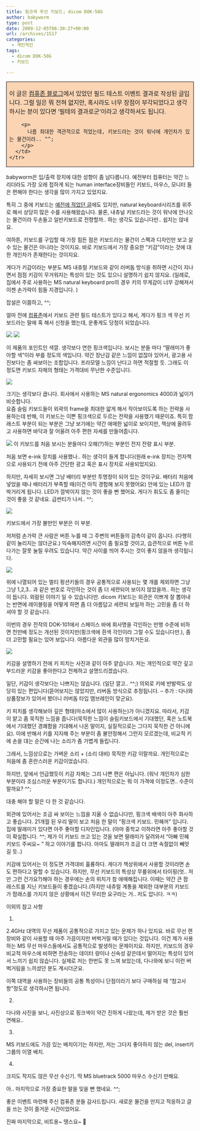```yaml
---
title: 핑크색 무선 키보드; dicom DOK-58G
author: babyworm
type: post
date: 2009-12-05T06:30:27+00:00
url: /archives/1517
categories:
  - 개인적인
tags:
  - dicom DOK-58G
  - 키보드

---
```

<div>
  <table style="background: rgb(251, 212, 180) none repeat scroll 0% 0%; border-collapse: collapse; -moz-background-clip: border; -moz-background-origin: padding; -moz-background-inline-policy: continuous;" border="0">
    <colgroup> <col style="width: 637px;"></colgroup> <tr>
      <td style="border: 0.5pt solid black; padding-left: 7px; padding-right: 7px;">
        <p>
          이 글은 <a href="http://compuzone.tistory.com/">컴퓨존 블로그</a>에서 있었던 필드 테스트 이벤트 결과로 작성된 글입니다. 그럴 일은 뭐 전혀 없지만, 혹시라도 너무 장점이 부각되었다고 생각하시는 분이 있다면 &#8216;필테의 결과로군&#8217;이라고 생각하셔도 됩니다.
        </p>
        
        <p>
          나름 최대한 객관적으로 적었는데, 키보드라는 것이 워낙에 개인차가 있는 물건이라.. ^^;
        </p>
      </td>
    </tr>
  </table>
</div>

babyworm은 입/출력 장치에 대한 성향이 좀 남다릅니다. 예전부터 컴퓨터는 약간 느리더라도 가장 오래 접하게 되는 human interface장비들인 키보드, 마우스, 모니터 들은 편해야 한다는 생각을 많이 가지고 있었지요. 

특히 그 중에 키보드는 [예전에 적었던 글][1]에도 있지만, natural keyboard시리즈를 위주로 해서 상당히 많은 수를 사용해왔습니다. 물론, 내츄널 키보드라는 것이 워낙에 안나오는 물건이라 두손들고 일반키보드로 전향할까.. 하는 생각도 있습니다만.. 쉽지는 않네요. 

여하튼, 키보드를 구입할 때 가장 힘든 점은 키보드라는 물건이 스펙과 디자인만 보고 살수 있는 물건은 아니라는 것이지요. 바로 키보드에서 가장 중요한 &#8220;키감&#8221;이라는 것에 대한 개인차가 존재한다는 것이지요. 

게다가 키감이라는 부분도 MS 내츄럴 키보드와 같이 러버돔 방식을 취하면 시간이 지나면서 점점 키감이 무거워지는 특성이 있는 것도 있으니 설명하기 쉽지 않지요. (일례로, 집에서 주로 사용하는 MS natural keyboard pro의 경우 키의 무게감이 너무 강해져서 이젠 손가락이 힘들 지경입니다. ) 

잡설은 이쯤하고, ^^;

얼마 전에 [컴퓨존][2]에서 키보드 관련 필드 테스트가 있다고 해서, 게다가 핑크 색 무선 키보드라는 말에 혹 해서 신청을 했는데, 운좋게도 당첨이 되었습니다. 

<img decoding="async" src="https://i0.wp.com/lh3.ggpht.com/_21F8AiqPShY/Sxn-LolbzRI/AAAAAAAAHe4/2wfWc1DXpIE/s800/IMG_2860.JPG?w=600"  data-recalc-dims="1" />  
  
<img decoding="async" src="https://i0.wp.com/lh5.ggpht.com/_21F8AiqPShY/Sxn-P8gg-PI/AAAAAAAAHe8/Dns6nOZW58s/s800/IMG_2861.JPG?w=600"  data-recalc-dims="1" /> 

이 제품의 포인트인 색깔. 생각보다 연한 핑크색입니다. 보시는 분들 마다 &#8220;딸래미가 좋아할 색&#8221;이라 부를 정도의 색입니다. 약간 장난감 같은 느낌이 없잖아 있어서, 광고용 사진보다는 좀 싸보이는 조합입니다. 프라모델 느낌이 난다고 하면 적절할 듯. 그래도 이 정도면 키보드 자체의 형태는 가격대비 무난한 수준입니다.

<img decoding="async" src="https://i0.wp.com/lh4.ggpht.com/_21F8AiqPShY/SxoDeNx1RRI/AAAAAAAAHfU/S73oXgrYWDk/s800/IMG_2886.JPG?w=600"  data-recalc-dims="1" />  


크기는 생각보다 큽니다. 회사에서 사용하는 MS natural ergonomics 4000과 넓이가 비슷합니다.  
요즘 슬림 키보드들이 외곽의 frame을 최대한 얇게 해서 작아보이도록 하는 전략을 사용하는데 반해, 이 키보드는 이쁜 핑크색으로 두르는 전략을 사용했기 때문이죠. 특히 팜래스트 부분이 되는 부분은 그냥 보기에는 약간 애매한 넓이로 보이지만, 책상에 올려두고 사용하면 바닥과 잘 어울려 아주 편한 자세를 만들어줍니다. 

<img decoding="async" src="https://i0.wp.com/lh4.ggpht.com/_21F8AiqPShY/SxoItXhk_kI/AAAAAAAAHfw/Y2DV6jcXGZA/s400/IMG_2880.JPG?w=600"  data-recalc-dims="1" />  
이 키보드를 처음 보시는 분들마다 오해(?)하는 부분인 전지 잔량 표시 부분. 

처음 보면 e-ink 장치를 사용했나.. 하는 생각이 들게 합니다(원래 e-ink 장치는 전자책으로 사용되기 전에 아주 간단한 광고 혹은 표시 장치로 사용되었지요). 

하지만, 자세히 보시면 그냥 배터리 부분만 투명창이 되어 있는 것이구요. 배터리 처음에 넣었을 때나 배터리가 부족할 때(이건 아직 경험해 보지 못했어요) 안에 있는 LED가 깜박거리게 됩니다. LED가 깜박이지 않는 것이 좋을 뻔 했어요. 게다가 휘도도 좀 줄이는 것이 좋을 것 같네요. 급싼티가 나서.. ^^; 

<img decoding="async" src="https://i0.wp.com/lh3.ggpht.com/_21F8AiqPShY/Sxn-T0MOutI/AAAAAAAAHfE/LTYJdaatlMU/s800/IMG_2863.JPG?w=600"  data-recalc-dims="1" /> 

키보드에서 가장 불만인 부분은 이 부분. 

저처럼 손가락 큰 사람은 버튼 누를 때 그 주변의 버튼들의 감촉이 같이 옵니다. (다행히 같이 눌리지는 않더군요.) 익숙해지려면 시간이 좀 필요할 것이고, 습관적으로 버튼 누르다가는 잘못 눌릴 우려도 있습니다. 약간 사이를 띄어 주시는 것이 좋지 않을까 생각됩니다. 

<img decoding="async" src="https://i0.wp.com/lh6.ggpht.com/_21F8AiqPShY/Sxn-Vjp2t6I/AAAAAAAAHfI/D7a8zn8geOY/s800/IMG_2864.JPG?w=600"  data-recalc-dims="1" /> 

위에 나열되어 있는 멀티 펑션키들의 경우 공통적으로 사용되는 몇 개를 제외하면 그냥 그냥 1,2,3.. 과 같은 번호로 각인하는 것이 좀 더 세련되어 보이지 않았을까.. 하는 생각이 듭니다. 외람된 이야기 일 수 있습니다만. dicom 키보드는 외관은 이쁘게 잘 뽑아내는 반면에 레이블링을 어떻게 하면 좀 더 아름답고 세련되 보일까 하는 고민을 좀 더 하셔야 할 것 같습니다. 

이번의 경우 전작의 DOK-101에서 스페이스 바에 회사명을 각인하는 만행 수준에 비하면 천만배 정도는 개선된 것이지만(핑크색에 흰색 각인이라 그럴 수도 있습니다만.), 좀 더 고민할 필요는 있어 보입니다. 아름다운 외관을 많이 망치거든요. 

<img decoding="async" src="https://i0.wp.com/lh4.ggpht.com/_21F8AiqPShY/Sxn-SQwZ4JI/AAAAAAAAHfA/nJFPOT2N3TE/s800/IMG_2862.JPG?w=600"  data-recalc-dims="1" /> 

키감을 설명하기 전에 키 피치는 사진과 같이 아주 얕습니다. 저는 개인적으로 약간 깊고 부드러운 키감을 좋아한다고 전제하고 설명드리겠습니다. 

일단, 키감이 생각보다는 나쁘지는 않습니다. (일단 깔고.. ^^;) 의외로 키에 반발력도 상당히 있는 편입니다(뜯어보지는 않았지만, 러버돔 방식으로 추정됩니다. – 추가 : 다나와 상품정보가 있어서 봤더니 러버돔 타입 맴브레인이 맞군요). 

키 피치를 생각해보아 깊은 형태(마소에서 많이 사용하는)가 아니겠지요. 따라서, 키감이 얕고 좀 묵직한 느낌을 줍니다(묵직한 느낌이 슬림키보드에서 기대했던, 혹은 노트북에서 기대했던 경쾌함을 기대해서 나온 말이지, 실질적으로는 그다지 묵직한 건 아니에요). 이에 반해서 키를 지지해 주는 부분이 좀 불안정해서 그런지 모르겠는데, 비교적 키에 손을 대는 순간에 나는 소리가 좀 가볍게 들립니다. 

그래서, 느낌상으로는 가벼운 소리 + (소리 대비) 묵직한 키감 이랄까요. 개인적으로는 처음에 좀 혼란스러운 키감이었습니다. 

하지만, 앞에서 언급했듯이 키감 자체는 그리 나쁜 편은 아닙니다. (워낙 개인차가 심한 부분이라 조심스러운 부분이기도 합니다.) 개인적으로는 뭐 이 가격에 이정도면.. 수준이랄까요? ^^; 

대충 해야 할 말은 다 한 것 같습니다. 

외관에 있어서는 조금 싸 보이는 느낌을 지울 수 없습니다만, 핑크색 배색이 아주 화사하고 좋습니다. 21개월 된 우리 딸이 보고 처음 한 말이 &#8220;핑크색 키보드. 민혜꺼&#8221; 입니다. 집에 딸래미가 있다면 아주 좋아할 디자인입니다. (아마 중학교 이하라면 아주 좋아할 것이 확실합니다. ^^; 제가 이 키보드 쓰고 있는 것을 보면 딸래미가 달려와서 &#8220;아빠 민혜 키보드 주씨요~ &#8221; 하고 이야기를 합니다. 아마도 딸래미가 조금 더 크면 속절없이 빼앗길 듯..)

키감에 있어서는 이 정도면 가격대비 훌륭하다. 게다가 책상위에서 사용할 것이라면 손도 편하다고 말할 수 있습니다. 하지만, 무선 키보드의 특성상 무릎위에서 타이핑(엇.. 저만 그런 건가요?)해야 하는 경우에는 손의 위치가 참 애매해집니다. 이때는 약간 큰 팜 래스트를 지닌 키보드들이 좋겠습니다.(하지만 내츄럴 계통을 제외한 대부분의 키보드가 팜래스를 가지지 않은 상황에서 이건 무리한 요구라는 거.. 저도 압니다. ㅋㅋ) 

이외의 참고 사항 

1. 

2.4GHz 대역의 무선 제품이 공통적으로 가지고 있는 문제가 하나 있지요. 바로 무선 랜 장비와 같이 사용할 때 아주 가끔이지만 버벅거릴 때가 있다는 것입니다. 이건 제가 사용하는 MS 무선 마우스들에서도 공통적으로 발생하는 문제이지요. 하지만, 키보드의 경우 비교적 마우스에 비하면 전송하는 데이터 량이나 신속성 같은데서 떨어지는 특성이 있어서 느끼기 쉽지 않습니다. 실제로 저는 한번도 못 느껴 보았는데, 다나와에 보니 이런 버벅거림을 느끼셨던 분도 계시더군요. 

이쪽 대역을 사용하는 장비들의 공통 특성이니 단점이라기 보다 구매하실 때 &#8220;참고사항&#8221;정도로 생각하시면 됩니다. 

2. 

다나와 사진을 보니, 사진상으로 핑크색이 약간 진하게 나왔는데, 제가 받은 것은 훨씬 연해요.. 

3. 

MS 키보드에도 가끔 있는 배치이기는 하지만, 저는 그다지 좋아하지 않는 del, insert키 그룹의 이열 배치. 

4.

크지도 작지도 않은 무선 수신기. 딱 MS bluetrack 5000 마우스 수신기 만해요.



아.. 마지막으로 가장 중요한 말을 잊을 뻔 했네요. ^^;

좋은 이벤트 마련해 주신 컴퓨존 분들 감사드립니다. 새로운 물건을 만지고 적응하고 글을 쓰는 것이 즐거운 시간이었어요.

진짜 마지막으로, 비트옹~ 땡스요~ 🙂

 [1]: http://babyworm.net/tatter/103
 [2]: http://www.compuzone.co.kr